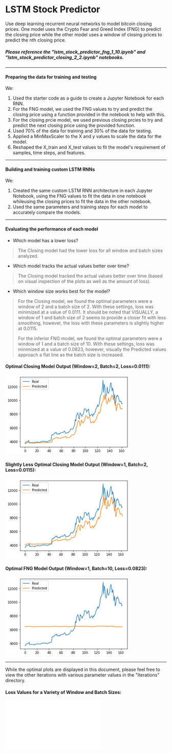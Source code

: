 # LSTM Stock Predictor

Use deep learning recurrent neural networks to model bitcoin closing prices. One model uses the Crypto Fear and Greed Index (FNG) to predict the closing price while the other model uses a window of closing prices to predict the nth closing price.

##### Please reference the "lstm_stock_predictor_fng_1_10.ipynb" and "lstm_stock_predictor_closing_2_2.ipynb" notebooks. 

---

#### Preparing the data for training and testing

We: 

1. Used the starter code as a guide to create a Jupyter Notebook for each RNN.
2. For the FNG model, we used the FNG values to try and predict the closing price using a function provided in the notebook to help with this.
3. For the closing prcie model, we used previous closing prcies to try and predict the next closing price using the provided function.
4. Used 70% of the data for training and 30% of the data for testing.
5. Applied a MinMaxScaler to the X and y values to scale the data for the model.
6. Reshaped the X_train and X_test values to fit the model's requirement of samples, time steps, and features.

---

#### Building and training custom LSTM RNNs

We: 

1. Created the same custom LSTM RNN architecture in each Jupyter Notebook, using the FNG values to fit the data in one notebook whileusing the closing prices to fit the data in the other notebook.
2. Used the same parameters and training steps for each model to accurately compare the models.

---

#### Evaluating the performance of each model

* Which model has a lower loss? 
>
>The Closing model had the lower loss for all window and batch sizes analyzed.

* Which model tracks the actual values better over time?
>
>The Closing model tracked the actual values better over time (based on visual inspection of the plots as well as the amount of loss).

* Which window size works best for the model?
>
>For the Closing model, we found the optimal parameters were a window of 2 and a batch size of 2. With these settings, loss was minimized at a value of 0.0111. It should be noted that VISUALLY, a window of 1 and batch size of 2 seems to provide a closer fit with less smoothing, however, the loss with these parameters is slightly higher at 0.0115.
>
>For the inferior FNG model, we found the optimal parameters were a window of 1 and a batch size of 10. With these settings, loss was minimized at a value of 0.0823, however, visually the Predicted values approach a flat line as the batch size is increased.  

#### Optimal Closing Model Output (Window=2, Batch=2, Loss=0.0111):
![Optimal_Closing_Model_Output](Plots/Closing_2_2.png)

#### Slightly Less Optimal Closing Model Output (Window=1, Batch=2, Loss=0.0115):
![Slightly_Less_Optimal_Closing_Model_Output](Plots/Closing_1_2.png)

#### Optimal FNG Model Output (Window=1, Batch=10, Loss=0.0823):
![Optimal_FNG_Model_Output](Plots/FNG_1_10.png)

---

While the optimal plots are displayed in this document, please feel free to view the other iterations with various parameter values in the "Iterations" directory.

#### Loss Values for a Variety of Window and Batch Sizes:
![FNG&Closing_Loss](FNG&Closing_Loss.pdf)